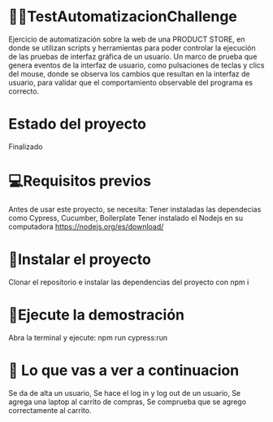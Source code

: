 # 👩‍💻TestAutomatizacionChallenge
 
Ejercicio de automatización sobre la web de una PRODUCT STORE, en donde se utilizan scripts y herramientas para poder controlar la ejecución de las pruebas de interfaz gráfica de un usuario. Un marco de prueba que genera eventos de la interfaz de usuario, como pulsaciones de teclas y clics del mouse, donde se observa los cambios que resultan en la interfaz de usuario, para validar que el comportamiento observable del programa es correcto.

# Estado del proyecto

Finalizado

# 💻Requisitos previos

Antes de usar este proyecto, se necesita:
Tener instaladas las dependecias como Cypress, Cucumber, Boilerplate
Tener instalado el Nodejs  en su computadora https://nodejs.org/es/download/

 # 🚀Instalar el proyecto
 
Clonar el repositorio e instalar las dependencias del proyecto con npm i 

# 🚀Ejecute la demostración

Abra la terminal y ejecute: npm run cypress:run 

# 👀 Lo que vas a ver a continuacion

Se da de alta un usuario,
Se hace el log in y log out de un usuario,
Se agrega una laptop al carrito de compras,
Se comprueba que se agrego correctamente al carrito.
